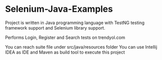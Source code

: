# Selenium-Java-Examples

Project is written in Java programming language with TestNG testing framework support and Selenium library support.

Performs Login, Register and Search tests on trendyol.com

You can reach suite file under src/java/resources folder You can use Intellij IDEA as IDE and Maven as build tool to execute this project
